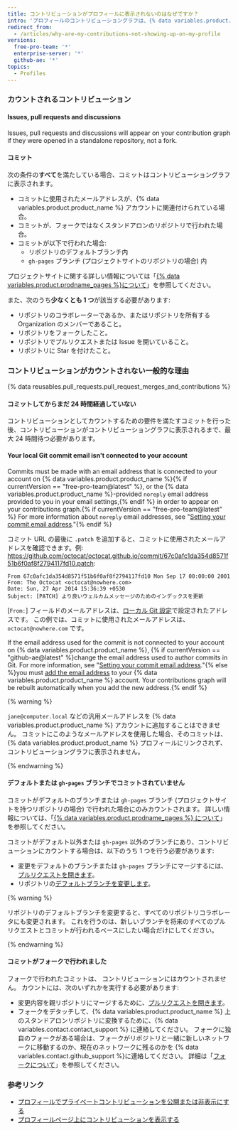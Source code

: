 ```yaml
---
title: コントリビューションがプロフィールに表示されないのはなぜですか？
intro: 'プロフィールのコントリビューショングラフは、{% data variables.product.product_name %} リポジトリへのコントリビューションの記録です。 ローカルタイムゾーンではなく、協定世界時 (UTC) に従って、コントリビューションにタイムスタンプが付けられます。 コントリビューションは、一定の基準を満たしている場合にのみカウントされます。 場合によっては、コントリビューションを表示するためにグラフを再構築する必要があります。'
redirect_from:
  - /articles/why-are-my-contributions-not-showing-up-on-my-profile
versions:
  free-pro-team: '*'
  enterprise-server: '*'
  github-ae: '*'
topics:
  - Profiles
---
```


### カウントされるコントリビューション

#### Issues, pull requests and discussions

Issues, pull requests and discussions will appear on your contribution graph if they were opened in a standalone repository, not a fork.

#### コミット
次の条件の**すべて**を満たしている場合、コミットはコントリビューショングラフに表示されます。
- コミットに使用されたメールアドレスが、{% data variables.product.product_name %} アカウントに関連付けられている場合。
- コミットが、フォークではなくスタンドアロンのリポジトリで行われた場合。
- コミットが以下で行われた場合:
  - リポジトリのデフォルトブランチ内
  - `gh-pages` ブランチ (プロジェクトサイトのリポジトリの場合) 内

プロジェクトサイトに関する詳しい情報については「[{% data variables.product.prodname_pages %}について](/github/working-with-github-pages/about-github-pages#types-of-github-pages-sites)」を参照してください。

また、次のうち**少なくとも 1 つ**が該当する必要があります:
- リポジトリのコラボレーターであるか、またはリポジトリを所有する Organization のメンバーであること。
- リポジトリをフォークしたこと。
- リポジトリでプルリクエストまたは Issue を開いていること。
- リポジトリに Star を付けたこと。

### コントリビューションがカウントされない一般的な理由

{% data reusables.pull_requests.pull_request_merges_and_contributions %}

#### コミットしてからまだ 24 時間経過していない

コントリビューションとしてカウントするための要件を満たすコミットを行った後、コントリビューションがコントリビューショングラフに表示されるまで、最大 24 時間待つ必要があります。

#### Your local Git commit email isn't connected to your account

Commits must be made with an email address that is connected to your account on {% data variables.product.product_name %}{% if currentVersion == "free-pro-team@latest" %}, or the {% data variables.product.product_name %}-provided `noreply` email address provided to you in your email settings,{% endif %} in order to appear on your contributions graph.{% if currentVersion == "free-pro-team@latest" %} For more information about `noreply` email addresses, see "[Setting your commit email address](/github/setting-up-and-managing-your-github-user-account/setting-your-commit-email-address#about-commit-email-addresses)."{% endif %}

コミット URL の最後に `.patch` を追加すると、コミットに使用されたメールアドレスを確認できます。例: <a href="https://github.com/octocat/octocat.github.io/commit/67c0afc1da354d8571f51b6f0af8f2794117fd10.patch" data-proofer-ignore>https://github.com/octocat/octocat.github.io/commit/67c0afc1da354d8571f51b6f0af8f2794117fd10.patch</a>:

```
From 67c0afc1da354d8571f51b6f0af8f2794117fd10 Mon Sep 17 00:00:00 2001
From: The Octocat <octocat@nowhere.com>
Date: Sun, 27 Apr 2014 15:36:39 +0530
Subject: [PATCH] より良いウェルカムメッセージのためのインデックスを更新
```

[`From:`] フィールドのメールアドレスは、[ローカル Git 設定](/articles/set-up-git)で設定されたアドレスです。 この例では、コミットに使用されたメールアドレスは、`octocat@nowhere.com` です。

If the email address used for the commit is not connected to your account on {% data variables.product.product_name %}, {% if currentVersion == "github-ae@latest" %}change the email address used to author commits in Git. For more information, see "[Setting your commit email address](/github/setting-up-and-managing-your-github-user-account/setting-your-commit-email-address#setting-your-commit-email-address-in-git)."{% else %}you must [add the email address](/articles/adding-an-email-address-to-your-github-account) to your {% data variables.product.product_name %} account. Your contributions graph will be rebuilt automatically when you add the new address.{% endif %}

{% warning %}

`jane@computer.local` などの汎用メールアドレスを {% data variables.product.product_name %} アカウントに追加することはできません。 コミットにこのようなメールアドレスを使用した場合、そのコミットは、{% data variables.product.product_name %} プロフィールにリンクされず、コントリビューショングラフに表示されません。

{% endwarning %}

#### デフォルトまたは `gh-pages` ブランチでコミットされていません

コミットがデフォルトのブランチまたは `gh-pages` ブランチ (プロジェクトサイトを持つリポジトリの場合) で行われた場合にのみカウントされます。 詳しい情報については、「[{% data variables.product.prodname_pages %} について](/github/working-with-github-pages/about-github-pages#types-of-github-pages-sites)」を参照してください。

コミットがデフォルト以外または `gh-pages` 以外のブランチにあり、コントリビューションにカウントする場合は、以下のうち 1 つを行う必要があります:
- 変更をデフォルトのブランチまたは `gh-pages` ブランチにマージするには、[プルリクエストを開きます](/articles/creating-a-pull-request)。
- リポジトリの[デフォルトブランチを変更します](/github/administering-a-repository/changing-the-default-branch)。

{% warning %}

リポジトリのデフォルトブランチを変更すると、すべてのリポジトリコラボレータにも変更されます。 これを行うのは、新しいブランチを将来のすべてのプルリクエストとコミットが行われるベースにしたい場合だけにしてください。

{% endwarning %}

#### コミットがフォークで行われました

フォークで行われたコミットは、 コントリビューションにはカウントされません。 カウントには、次のいずれかを実行する必要があります:
- 変更内容を親リポジトリにマージするために、[プルリクエストを開きます](/articles/creating-a-pull-request)。
- フォークをデタッチして、{% data variables.product.product_name %} 上のスタンドアロンリポジトリに変換するために、{% data variables.contact.contact_support %} に連絡してください。 フォークに独自のフォークがある場合は、フォークがリポジトリと一緒に新しいネットワークに移動するのか、現在のネットワークに残るのかを {% data variables.contact.github_support %}に連絡してください。 詳細は「[フォークについて](/articles/about-forks/)」を参照してください。

### 参考リンク

- [プロフィールでプライベートコントリビューションを公開または非表示にする](/articles/publicizing-or-hiding-your-private-contributions-on-your-profile)
- [プロフィールページ上にコントリビューションを表示する](/articles/viewing-contributions-on-your-profile-page)
